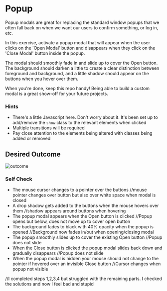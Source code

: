 # Popup

Popup modals are great for replacing the standard window popups that we often fall back on when we want our users to confirm something, or log in, etc.

In this exercise, activate a popup modal that will appear when the user clicks on the 'Open Modal' button and disappears when they click on the 'Close Modal' button inside the popup. 

The modal should smoothly fade in and slide up to cover the Open button. The background should darken a little to create a clear distinction between foreground and background, and a little shadow should appear on the buttons when you hover over them.

When you're done, keep this repo handy! Being able to build a custom modal is a great show-off for your future projects.

### Hints
- There's a little Javascript here. Don't worry about it. It's been set up to add/remove the `show` class to the relevant elements when clicked
- Multiple transitions will be required
- Pay close attention to the elements being altered with classes being added or removed

## Desired Outcome

![outcome](./desired-outcome.gif)

### Self Check

- The mouse cursor changes to a pointer over the buttons
//mouse pointer changes over button but also over white space when modal is closed
- A drop shadow gets added to the buttons when the mouse hovers over them
//shadow appears around buttons when hovering
- The popup modal appears when the Open button is clicked
//Popup opens but below, does not move up to cover open button
- The background fades to black with 40% opacity when the popup is opened
//Background now fades in/out when opening/closing modal
- The popup smoothly slides up to cover the existing Open button
//Popup does not slide
- When the Close button is clicked the popup modal slides back down and gradually disappears
//Popup does not slide
- When the popup modal is hidden your mouse should not change to the pointer if hovered over an invisible Close button
//Cursor changes when popup not visible

//I completed steps 1,2,3,4 but struggled with the remaining parts.
I checked the solutions and now I feel bad and stupid